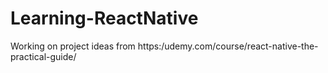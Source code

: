 # Learning-ReactNative
Working on project ideas from https:/udemy.com/course/react-native-the-practical-guide/
